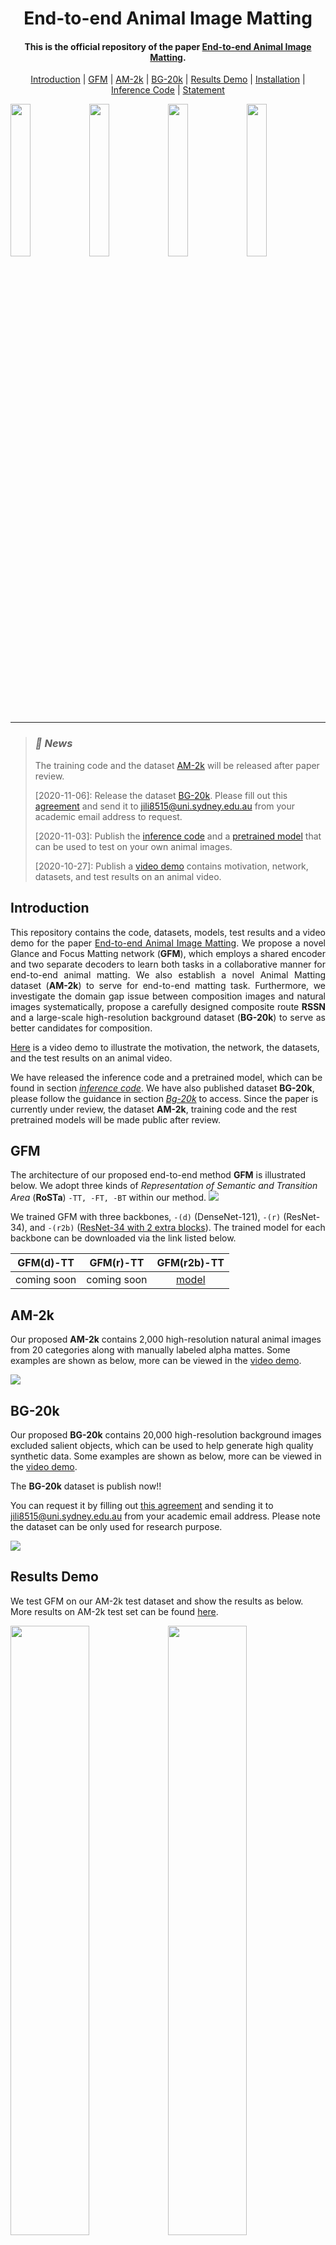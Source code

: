 <h1 align="center">End-to-end Animal Image Matting</h1>

<h4 align="center">This is the official repository of the paper <a href="https://arxiv.org/pdf/2010.16188.pdf">End-to-end Animal Image Matting</a>.</h4>

<p align="center">
  <a href="#introduction">Introduction</a> |
  <a href="#gfm">GFM</a> |
  <a href="#am-2k">AM-2k</a> |
  <a href="#bg-20k">BG-20k</a> |
  <a href="#results-demo">Results Demo</a> |
  <a href="#installation">Installation</a> |
  <a href="#inference-code---how-to-test-on-your-images">Inference Code</a> |
  <a href="#statement">Statement</a>
</p>


<img src="demo/src/spring.gif" width="25%"><img src="demo/src/summer.gif" width="25%"><img src="demo/src/autumn.gif" width="25%"><img src="demo/src/winter.gif" width="25%">

***
>
><h3><strong><i>🚀 News</i></strong></h3>
>
> The training code and the dataset <a href="#am-2k">AM-2k</a> will be released after paper review. 
> 
> [2020-11-06]: Release the dataset <a href="#bg-20k">BG-20k</a>. Please fill out this <a href="https://drive.google.com/uc?export=download&id=1-ApImDXsPBa5t-SuE2gYIiNvNL1UGMH7">agreement</a> and send it to <a href="mailto: jili8515@uni.sydney.edu.au">jili8515@uni.sydney.edu.au</a> from your academic email address to request. 
> 
> [2020-11-03]: Publish the <a href="#inference-code-how-to-test-on-your-images">inference code</a> and a [pretrained model](https://drive.google.com/uc?export=download&id=1Y8dgOprcPWdUgHUPSdue0lkFAUVvW10Q) that can be used to test on your own animal images.
> 
> [2020-10-27]: Publish a [video demo](https://drive.google.com/file/d/1-NyeclNim9jAehrxGrbK_1PbFTgDZH5S/view?usp=sharing) contains motivation, network, datasets, and test results on an animal video.


## Introduction

<p align="justify">This repository contains the code, datasets, models, test results and a video demo for the paper <a href="https://arxiv.org/pdf/2010.16188.pdf">End-to-end Animal Image Matting</a>. We propose a novel Glance and Focus Matting network (<strong>GFM</strong>), which employs a shared encoder and two separate decoders to learn both tasks in a collaborative manner for end-to-end animal matting. We also establish a novel Animal Matting dataset (<strong>AM-2k</strong>) to serve for end-to-end matting task. Furthermore, we investigate the domain gap issue between composition images and natural images systematically, propose a carefully designed composite route <strong>RSSN</strong> and a large-scale high-resolution background dataset (<strong>BG-20k</strong>) to serve as better candidates for composition.</p>

[Here](https://drive.google.com/file/d/1-NyeclNim9jAehrxGrbK_1PbFTgDZH5S/view?usp=sharing) is a video demo to illustrate the motivation, the network, the datasets, and the test results on an animal video.

We have released the inference code and a pretrained model, which can be found in section <a href="#inference-code-how-to-test-on-your-images"><i>inference code</i></a>. We have also published dataset **BG-20k**, please follow the guidance in section <a href="#bg-20k"><i>Bg-20k</i></a> to access. Since the paper is currently under review, the dataset **AM-2k**, training code and the rest pretrained models will be made public after review. 

## GFM
The architecture of our proposed end-to-end method <strong>GFM</strong> is illustrated below. We adopt three kinds of <em>Representation of Semantic and Transition Area</em> (<strong>RoSTa</strong>) `-TT, -FT, -BT` within our method. 
![](demo/src/gfm.png)

We trained GFM with three backbones, `-(d)` (DenseNet-121), `-(r)` (ResNet-34), and `-(r2b)` ([ResNet-34 with 2 extra blocks](core/network/e2e_resnet34_2b_gfm_tt.py)). The trained model for each backbone can be downloaded via the link listed below.


| GFM(d)-TT | GFM(r)-TT | GFM(r2b)-TT|
| :----:| :----: | :----: | 
|coming soon|coming soon|[model](https://drive.google.com/uc?export=download&id=1Y8dgOprcPWdUgHUPSdue0lkFAUVvW10Q)| 


## AM-2k
Our proposed <strong>AM-2k</strong> contains 2,000 high-resolution natural animal images from 20 categories along with manually labeled alpha mattes. Some examples are shown as below, more can be viewed in the [video demo](https://drive.google.com/file/d/1-NyeclNim9jAehrxGrbK_1PbFTgDZH5S/view?usp=sharing).

![](demo/src/am2k.png)

## BG-20k
Our proposed <strong>BG-20k</strong> contains 20,000 high-resolution background images excluded salient objects, which can be used to help generate high quality synthetic data. Some examples are shown as below, more can be viewed in the [video demo](https://drive.google.com/file/d/1-NyeclNim9jAehrxGrbK_1PbFTgDZH5S/view?usp=sharing).


The <strong>BG-20k</strong> dataset is publish now!! 

You can request it by filling out [this agreement](https://drive.google.com/uc?export=download&id=1-ApImDXsPBa5t-SuE2gYIiNvNL1UGMH7) and sending it to [jili8515@uni.sydney.edu.au](mailto:jili8515@uni.sydney.edu.au) from your academic email address. Please note the dataset can be only used for research purpose.

![](demo/src/bg20k.jpg)

## Results Demo

We test GFM on our AM-2k test dataset and show the results as below. More results on AM-2k test set can be found [here](https://github.com/JizhiziLi/animal-matting/tree/master/demo/).

<img src="demo/src/sample3.jpg" width="50%"><img src="demo/src/sample3.png" width="50%">

<img src="demo/src/sample1.jpg" width="50%"><img src="demo/src/sample1.png" width="50%">

<img src="demo/src/sample2.jpg" width="50%"><img src="demo/src/sample2.png" width="50%">

## Installation
Requirements:

- Python 3.6.5+ with Numpy and scikit-image
- Pytorch (version 1.4.0)
- Torchvision (version 0.5.0)

1. Clone this repository

    `git clone https://github.com/JizhiziLi/animal-matting.git`

2. Go into the repository

    `cd animal-matting`

3. Create conda environment and activate

    `conda create -n animalmatting python=3.6.5`

    `conda activate animalmatting`

4. Install dependencies, install pytorch and torchvision separately if you need

    `pip install -r requirements.txt`

    `conda install pytorch==1.4.0 torchvision==0.5.0 cudatoolkit=10.1 -c pytorch`

Our code has been tested with Python 3.6.5, Pytorch 1.4.0, Torchvision 0.5.0, CUDA 10.1 on Ubuntu 18.04.


## Inference Code - How to Test on Your Images

Here we provide the procedure of testing on sample images by our pretrained models:

1. Download pretrained models as shown in section **GFM**, unzip to folder `models/`

2. Save your high-resolution sample images in folder `samples/original/.`

3. Setup parameters in `scripts/deploy_samples.sh` and run it

    `chmod +x scripts/*`

    `./scripts/deploy_samples.sh`

4. The results of alpha matte and transparent color image will be saved in folder `samples/result_alpha/.` and `samples/result_color/.`


We show some sample images from the internet, the predicted alpha mattes, and their transparent results as below. *(We adopt arch='[e2e_resnet34_2b_gfm_tt](https://drive.google.com/uc?export=download&id=1Y8dgOprcPWdUgHUPSdue0lkFAUVvW10Q)' and use hybrid testing strategy.)*

<img src="samples/original/1.jpg" width="33%"><img src="samples/result_alpha/1.png" width="33%"><img src="samples/result_color/1.png" width="33%">
<img src="samples/original/2.jpg" width="33%"><img src="samples/result_alpha/2.png" width="33%"><img src="samples/result_color/2.png" width="33%">
<img src="samples/original/3.jpg" width="33%"><img src="samples/result_alpha/3.png" width="33%"><img src="samples/result_color/3.png" width="33%">

## Statement
This project is for research purpose only, please contact us for the licence of commercial use. For any other questions please contact [jili8515@uni.sydney.edu.au](mailto:jili8515@uni.sydney.edu.au).

